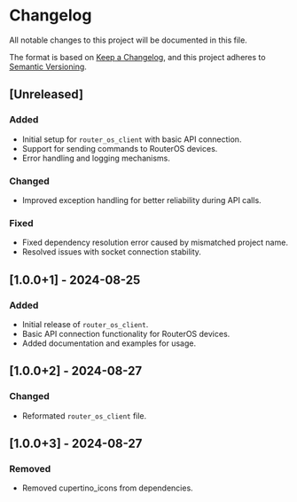 # Changelog

All notable changes to this project will be documented in this file.

The format is based on [Keep a Changelog](https://keepachangelog.com/en/1.0.0/),
and this project adheres to [Semantic Versioning](https://semver.org/spec/v2.0.0.html).

## [Unreleased]
### Added
- Initial setup for `router_os_client` with basic API connection.
- Support for sending commands to RouterOS devices.
- Error handling and logging mechanisms.

### Changed
- Improved exception handling for better reliability during API calls.

### Fixed
- Fixed dependency resolution error caused by mismatched project name.
- Resolved issues with socket connection stability.

## [1.0.0+1] - 2024-08-25
### Added
- Initial release of `router_os_client`.
- Basic API connection functionality for RouterOS devices.
- Added documentation and examples for usage.

## [1.0.0+2] - 2024-08-27
### Changed
- Reformated `router_os_client` file.


## [1.0.0+3] - 2024-08-27
### Removed
- Removed cupertino_icons from dependencies.

